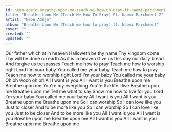```yaml
---
id: neon-adejo-breathe-upon-me-teach-me-how-to-pray-ft-naomi-parchment-2
title: "Breathe Upon Me (Teach Me How To Pray) Ft. Naomi Parchment 2"
artist: "Neon Adejo"
album: "Breathe Upon Me (Teach me how to pray) ft. Naomi Parchment"
cover: ""
created: ""
updated: ""
---
```


Our father which at in heaven
Halloweth be thy name
Thy kingdom come
Thy will be done on earth
As it is in heaven
Give us this day our daily bread
And forgive us trespasses
Teach me how to pray
Teach me how to worship right
Lord I'm your baby
You called me your baby
Teach me how to pray
Teach me how to worship right
Lord I'm your baby
You called me your baby
Oh oh wooh oh oh
All I want is you
All I want is you
Breathe upon me
Breathe upon me
You're my everything
You're the life I live
Breathe upon me
Breathe upon me
Tell me what to say
Show me how to live for you
Lord I'm your baby
You called me your baby
All I want is you
All I want is you
Breathe upon me
Breathe upon me
So I can worship
So I can love like you
Just to closer
And to be more like you
So I can worship
So I can love like you
Just to be closer
And to be more like you
All I want is you
All I want is you
Breathe upon me
Breathe upon me
All I want is you
All I want is you
Breathe upon me
Breathe upon me